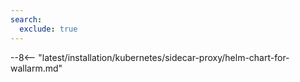 ```yaml
---
search:
  exclude: true
---
```


[sidecar-upgrade-docs]:               ../../../../updating-migrating/sidecar-proxy.md
[us-cloud-docs]:                      ../../../../about-wallarm/overview.md#us-cloud
[eu-cloud-docs]:                      ../../../../about-wallarm/overview.md#eu-cloud
[configure-wallarm-mode-docs]:        ../../../../admin-en/configure-wallarm-mode.md
[filtration-mode-priorities-docs]:    ../../../../admin-en/configure-wallarm-mode.md#setting-up-priorities-of-the-filtration-mode-configuration-methods-using-wallarm_mode_allow_override
[libdetection-docs]:                  ../../../../about-wallarm/protecting-against-attacks.md#libdetection-overview
[passive-detection-docs]:             ../../../../about-wallarm/detecting-vulnerabilities.md#passive-detection
[subscriptions-docs]:                 ../../../../about-wallarm/subscription-plans.md#subscription-plans
[active-threat-verification-docs]:    ../../../../about-wallarm/detecting-vulnerabilities.md#active-threat-verification
[node-token-types]:                   ../../../../user-guides/nodes/nodes.md#api-and-node-tokens-for-node-creation
[denylist-docs]:                      ../../../../user-guides/ip-lists/overview.md
[denylist-view-events-docs]:          ../../../../user-guides/events/analyze-attack.md#analyze-requests-from-denylisted-ips

--8<-- "latest/installation/kubernetes/sidecar-proxy/helm-chart-for-wallarm.md"